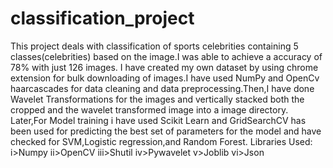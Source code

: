 # classification_project
This project deals with classification of sports celebrities containing 5 classes(celebrities) based on the image.I was able to achieve a accuracy of 78% with just 126 images.
I have created my own dataset by using chrome extension for bulk downloading of images.I have used NumPy and OpenCv haarcascades for data cleaning and data preprocessing.Then,I have done Wavelet Transformations for the images and vertically stacked both the cropped and the wavelet transformed image into a image directory.
Later,For Model training i have used Scikit Learn and GridSearchCV has been used for predicting the best set of parameters for the model and have checked for SVM,Logistic regression,and Random Forest.
Libraries Used:
i>Numpy
ii>OpenCV
iii>Shutil
iv>Pywavelet
v>Joblib
vi>Json
